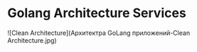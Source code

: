 # Golang Architecture Services

![Clean Architecture](Архитектра GoLang приложений-Clean Architecture.jpg)
